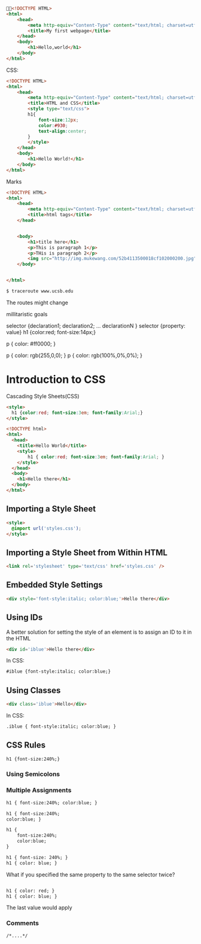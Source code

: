```html

<!DOCTYPE HTML>
<html>
    <head>
        <meta http-equiv="Content-Type" content="text/html; charset=utf-8">
        <title>My first webpage</title>
    </head>
    <body>
        <h1>Hello,world</h1>
    </body>
</html>
```
CSS:

```html
<!DOCTYPE HTML>
<html>
    <head>
        <meta http-equiv="Content-Type" content="text/html; charset=utf-8">
        <title>HTML and CSS</title>
        <style type="text/css">
        h1{
            font-size:12px;
            color:#930;
            text-align:center;
        }
        </style>
    </head>
    <body>
        <h1>Hello World!</h1>
    </body>
</html>
```
Marks
```html
<!DOCTYPE HTML>
<html>
    <head>
        <meta http-equiv="Content-Type" content="text/html; charset=utf-8">
        <title>html tags</title>
    </head>


    <body>
        <h1>title here</h1>
        <p>This is paragraph 1</p>
        <p>THis is paragraph 2</p>
        <img src="http://img.mukewang.com/52b4113500018cf102000200.jpg" >
    </body>


</html>
```




```bash
$ traceroute www.ucsb.edu
```
The routes might change

millitaristic goals

selector {declaration1; declaration2; ... declarationN }
selector {property: value}
h1 {color:red; font-size:14px;}

p { color: #ff0000; }

p { color: rgb(255,0,0); }
p { color: rgb(100%,0%,0%); }


# Introduction to CSS

Cascading Style Sheets(CSS)

```html
<style>
  h1 {color:red; font-size:3em; font-family:Arial;}
</style>
```

```html
<!DOCTYPE html>
<html>
  <head>
    <title>Hello World</title>
    <style>
        h1 { color:red; font-size:3em; font-family:Arial; }
    </style>
  </head>
  <body>
    <h1>Hello there</h1>
  </body>
</html>
```

## Importing a Style Sheet

```html
<style>
  @import url('styles.css');
</style>
```

## Importing a Style Sheet from Within HTML

```html
<link rel='stylesheet' type='text/css' href='styles.css' />
```

## Embedded Style Settings
```html
<div style='font-style:italic; color:blue;'>Hello there</div>
```

## Using IDs

A better solution for setting the style of an element is to assign an ID to it in the HTML

```html
<div id='iblue'>Hello there</div>
```
In CSS:
```html
#iblue {font-style:italic; color:blue;}
```

## Using Classes

```html
<div class='iblue'>Hello</div>
```

In CSS:
```html
.iblue { font-style:italic; color:blue; }
```

## CSS Rules

```html
h1 {font-size:240%;}
```

### Using Semicolons
### Multiple Assignments

```html
h1 { font-size:240%; color:blue; }

h1 { font-size:240%;
color:blue; }

h1 {
    font-size:240%;
    color:blue;
}

h1 { font-size: 240%; }
h1 { color: blue; }
```
What if you specified the same property to the same selector twice?
```html

h1 { color: red; }
h1 { color: blue; }
```
The last value would apply

### Comments
`/*....*/`

